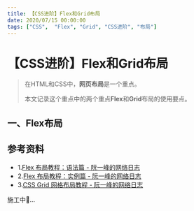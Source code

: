 ```yaml
---
title: 【CSS进阶】Flex和Grid布局
date: 2020/07/15 00:00:00
tags: ["CSS",  "Flex", "Grid", "CSS进阶", "布局"]
---
```


# 【CSS进阶】Flex和Grid布局

<ClientOnly>
  <display-bar :displayData="$frontmatter"></display-bar>
</ClientOnly>

> 在HTML和CSS中，**网页布局**是一个重点。
>
> 本文记录这个重点中的两个重点**Flex**和**Grid**布局的使用要点。

## 一、Flex布局



## 参考资料

* 1.[Flex 布局教程：语法篇 - 阮一峰的网络日志](http://www.ruanyifeng.com/blog/2015/07/flex-grammar.html)
* 2.[Flex 布局教程：实例篇 - 阮一峰的网络日志](http://www.ruanyifeng.com/blog/2015/07/flex-examples.html)
* 3.[CSS Grid 网格布局教程 - 阮一峰的网络日志](http://www.ruanyifeng.com/blog/2019/03/grid-layout-tutorial.html)

施工中🚧...

